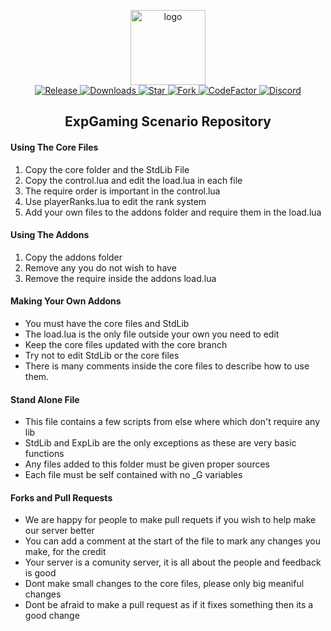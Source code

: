 <p align="center">
  <img alt="logo" src="https://avatars2.githubusercontent.com/u/39745392?s=200&v=4" width="120">
  <br>
  <a href="https://github.com/explosivegaming/scenario/tags">
    <img src="https://img.shields.io/github/tag/explosivegaming/scenario.svg?label=Release" alt="Release">
  </a>
  <a href="https://github.com/explosivegaming/scenario/archive/master.zip">
    <img src="https://img.shields.io/github/downloads/explosivegaming/scenario/total.svg?label=Downloads" alt="Downloads">
  </a>
  <a href="https://github.com/explosivegaming/scenario/stargazers">
    <img src="https://img.shields.io/github/stars/explosivegaming/scenario.svg?label=Stars" alt="Star">
  </a>
  <a href="http://github.com/explosivegaming/scenario/fork">
    <img src="https://img.shields.io/github/forks/explosivegaming/scenario.svg?label=Forks" alt="Fork">
  </a>
  <a href="https://www.codefactor.io/repository/github/badgamernl/scenario">
    <img src="https://www.codefactor.io/repository/github/badgamernl/scenario/badge" alt="CodeFactor">
  </a>
  <a href="https://discord.me/explosivegaming">
    <img src="https://discordapp.com/api/guilds/260843215836545025/widget.png?style=shield" alt="Discord">
  </a>
</p>
<h2 align="center">ExpGaming Scenario Repository</h2>

#### Using The Core Files
1. Copy the core folder and the StdLib File 
2. Copy the control.lua and edit the load.lua in each file
3. The require order is important in the control.lua
4. Use playerRanks.lua to edit the rank system
5. Add your own files to the addons folder and require them in the load.lua

#### Using The Addons
1. Copy the addons folder
2. Remove any you do not wish to have
3. Remove the require inside the addons load.lua

#### Making Your Own Addons
* You must have the core files and StdLib
* The load.lua is the only file outside your own you need to edit
* Keep the core files updated with the core branch
* Try not to edit StdLib or the core files
* There is many comments inside the core files to describe how to use them.

#### Stand Alone File
* This file contains a few scripts from else where which don't require any lib
* StdLib and ExpLib are the only exceptions as these are very basic functions
* Any files added to this folder must be given proper sources
* Each file must be self contained with no _G variables

#### Forks and Pull Requests
* We are happy for people to make pull requets if you wish to help make our server better
* You can add a comment at the start of the file to mark any changes you make, for the credit
* Your server is a comunity server, it is all about the people and feedback is good
* Dont make small changes to the core files, please only big meaniful changes
* Dont be afraid to make a pull request as if it fixes something then its a good change

